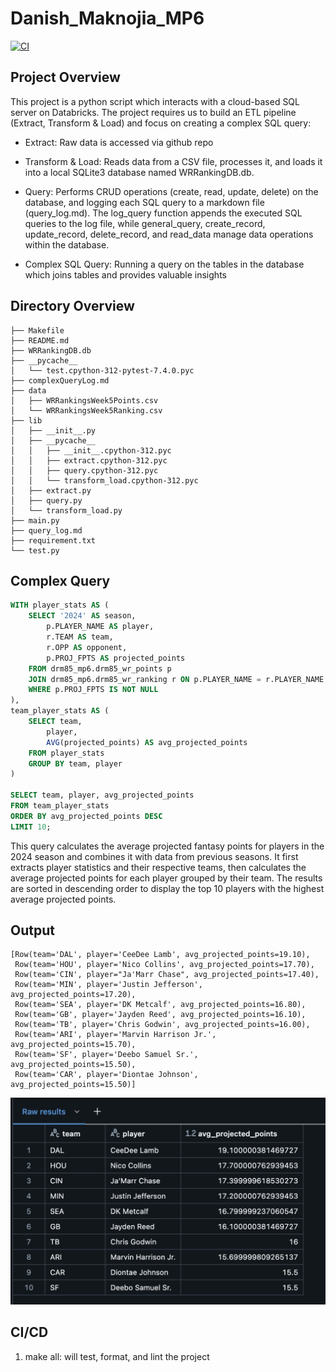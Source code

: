 # Danish_Maknojia_MP6

[![CI](https://github.com/nogibjj/Maknojia_Danish_MP6/actions/workflows/cicd.yml/badge.svg?branch=main)](https://github.com/nogibjj/Maknojia_Danish_MP6/actions/workflows/cicd.yml)

## Project Overview
This project is a python script which interacts with a cloud-based SQL server on Databricks. The project requires us to build an ETL pipeline (Extract, Transform & Load) and focus on creating a complex SQL query:

- Extract: Raw data is accessed via github repo

- Transform & Load: Reads data from a CSV file, processes it, and loads it into a local SQLite3 database named WRRankingDB.db.

- Query: Performs CRUD operations (create, read, update, delete) on the database, and logging each SQL query to a markdown file (query_log.md). The log_query function appends the executed SQL queries to the log file, while general_query, create_record, update_record, delete_record, and read_data manage data operations within the database.

- Complex SQL Query: Running a query on the tables in the database which joins tables and provides valuable insights

## Directory Overview

```
├── Makefile
├── README.md
├── WRRankingDB.db
├── __pycache__
│   └── test.cpython-312-pytest-7.4.0.pyc
├── complexQueryLog.md
├── data
│   ├── WRRankingsWeek5Points.csv
│   └── WRRankingsWeek5Ranking.csv
├── lib
│   ├── __init__.py
│   ├── __pycache__
│   │   ├── __init__.cpython-312.pyc
│   │   ├── extract.cpython-312.pyc
│   │   ├── query.cpython-312.pyc
│   │   └── transform_load.cpython-312.pyc
│   ├── extract.py
│   ├── query.py
│   └── transform_load.py
├── main.py
├── query_log.md
├── requirement.txt
└── test.py

```

## Complex Query 
```sql
WITH player_stats AS (
    SELECT '2024' AS season,
        p.PLAYER_NAME AS player,
        r.TEAM AS team,
        r.OPP AS opponent,
        p.PROJ_FPTS AS projected_points
    FROM drm85_mp6.drm85_wr_points p
    JOIN drm85_mp6.drm85_wr_ranking r ON p.PLAYER_NAME = r.PLAYER_NAME
    WHERE p.PROJ_FPTS IS NOT NULL
),
team_player_stats AS (
    SELECT team,
        player,
        AVG(projected_points) AS avg_projected_points
    FROM player_stats
    GROUP BY team, player
)

SELECT team, player, avg_projected_points
FROM team_player_stats
ORDER BY avg_projected_points DESC
LIMIT 10;

```
This query calculates the average projected fantasy points for players in the 2024 season and combines it with data from previous seasons.
It first extracts player statistics and their respective teams, then calculates the average projected points for each player grouped by their team.
The results are sorted in descending order to display the top 10 players with the highest average projected points.

## Output

```text
[Row(team='DAL', player='CeeDee Lamb', avg_projected_points=19.10),
 Row(team='HOU', player='Nico Collins', avg_projected_points=17.70),
 Row(team='CIN', player="Ja'Marr Chase", avg_projected_points=17.40),
 Row(team='MIN', player='Justin Jefferson', avg_projected_points=17.20),
 Row(team='SEA', player='DK Metcalf', avg_projected_points=16.80),
 Row(team='GB', player='Jayden Reed', avg_projected_points=16.10),
 Row(team='TB', player='Chris Godwin', avg_projected_points=16.00),
 Row(team='ARI', player='Marvin Harrison Jr.', avg_projected_points=15.70),
 Row(team='SF', player='Deebo Samuel Sr.', avg_projected_points=15.50),
 Row(team='CAR', player='Diontae Johnson', avg_projected_points=15.50)]
 ```

![Results](results.png)


## CI/CD
1. make all: will test, format, and lint the project

